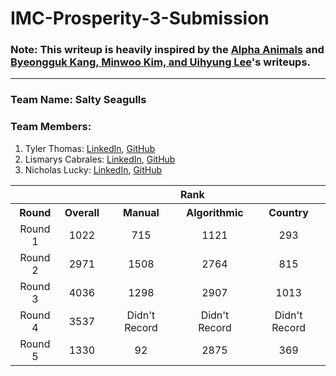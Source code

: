 # IMC-Prosperity-3-Submission
### Note: This writeup is heavily inspired by the [Alpha Animals](https://github.com/CarterT27/imc-prosperity-3) and [Byeongguk Kang, Minwoo Kim, and Uihyung Lee](https://github.com/pe049395/IMC-Prosperity-2024)'s writeups.
---
### Team Name: Salty Seagulls

### Team Members:
1. Tyler Thomas: [LinkedIn](https://www.linkedin.com/in/tyler-b-thomas/), [GitHub](https://github.com/TylerThomas6)
2. Lismarys Cabrales: [LinkedIn](https://www.linkedin.com/in/lismaryscabrales/), [GitHub](https://github.com/ikozmicx)
3. Nicholas Lucky: [LinkedIn](https://www.linkedin.com/in/nicholas-lucky/), [GitHub](https://github.com/Nicholas-Lucky)

<table>
    <tr align="center">
        <th></th>
        <th colspan="4">Rank</th>
    </tr>
    <tr align="center">
        <th>Round</th>
        <th>Overall</th>
        <th>Manual</th>
        <th>Algorithmic</th>
        <th>Country</th>
    </tr>
    <tr align="center">
        <td>Round 1</td>
        <td>1022</td>
        <td>715</td>
        <td>1121</td>
        <td>293</td>
    </tr>
    <tr align="center">
        <td>Round 2</td>
        <td>2971</td>
        <td>1508</td>
        <td>2764</td>
        <td>815</td>
    </tr>
    <tr align="center">
        <td>Round 3</td>
        <td>4036</td>
        <td>1298</td>
        <td>2907</td>
        <td>1013</td>
    </tr>
    <tr align="center">
        <td>Round 4</td>
        <td>3537</td>
        <td>Didn't Record</td>
        <td>Didn't Record</td>
        <td>Didn't Record</td>
    </tr>
    <tr align="center">
        <td>Round 5</td>
        <td>1330</td>
        <td>92</td>
        <td>2875</td>
        <td>369</td>
    </tr>
</table>
